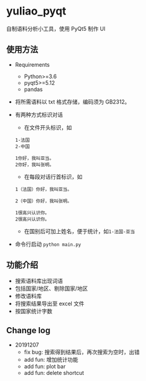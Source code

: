 # yuliao_pyqt

自制语料分析小工具，使用 PyQt5 制作 UI

## 使用方法

- Requirements
    - Python>=3.6
    - pyqt5>=5.12
    - pandas
    
- 将所需语料以 txt 格式存储，编码须为 GB2312。
- 有两种方式标识对话
    - 在文件开头标识，如
    ```
    1-法国
    2-中国
    
    1你好，我叫亚当。
    2你好，我叫张明。
    ```  
    - 在每段对话行首标识，如
    ```
    1（法国）你好，我叫亚当。
    
    2（中国）你好，我叫张明。
    
    1很高兴认识你。
    2很高兴认识你。
    ```
    - 在国别后可加上姓名，便于统计，如`1-法国-亚当`
- 命令行启动 `python main.py`

## 功能介绍

- 搜索语料库出现词语
- 包括国家/地区、剔除国家/地区
- 修改语料库
- 将搜索结果导出至 excel 文件
- 按国家统计字数

## Change log

- 20191207
    - fix bug: 搜索得到结果后，再次搜索为空时，出错
    - add fun: 增加统计功能
    - add fun: plot bar
    - add fun: delete shortcut